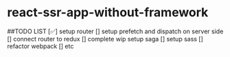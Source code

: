 # react-ssr-app-without-framework

##TODO LIST
[✅] setup router
[] setup prefetch and dispatch on server side
[] connect router to redux
[] complete wip setup saga
[] setup sass
[] refactor webpack
[] etc
